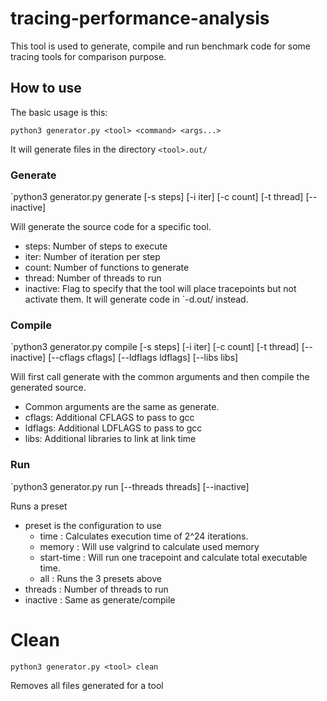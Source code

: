 # tracing-performance-analysis
This tool is used to generate, compile and run benchmark code for some tracing tools for comparison purpose.

## How to use
The basic usage is this:

`python3 generator.py <tool> <command> <args...>`

It will generate files in the directory `<tool>.out/`

### Generate
`python3 generator.py <tool> generate [-s steps] [-i iter] [-c count] [-t thread] [--inactive]

Will generate the source code for a specific tool.

* steps: Number of steps to execute
* iter: Number of iteration per step
* count: Number of functions to generate
* thread: Number of threads to run
* inactive: Flag to specify that the tool will place tracepoints but not activate them. It will generate code in `<tool>-d.out/ instead.

### Compile
`python3 generator.py <tool> compile [-s steps] [-i iter] [-c count] [-t thread] [--inactive] [--cflags cflags] [--ldflags ldflags] [--libs libs]

Will first call generate with the common arguments and then compile the generated source.

* Common arguments are the same as generate.
* cflags: Additional CFLAGS to pass to gcc
* ldflags: Additional LDFLAGS to pass to gcc
* libs: Additional libraries to link at link time

### Run
`python3 generator.py <tool> run <preset> [--threads threads] [--inactive]

Runs a preset

* preset is the configuration to use
    * time : Calculates execution time of 2^24 iterations.
    * memory : Will use valgrind to calculate used memory
    * start-time : Will run one tracepoint and calculate total executable time.
    * all : Runs the 3 presets above
* threads : Number of threads to run
* inactive : Same as generate/compile

# Clean
`python3 generator.py <tool> clean`

Removes all files generated for a tool